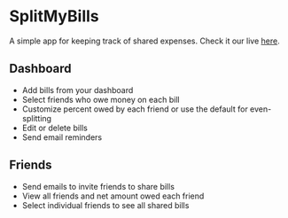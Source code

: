 SplitMyBills
============

A simple app for keeping track of shared expenses.
Check it our live <a href="http://split-my-bills.herokuapp.com/">here</a>.

## Dashboard

 + Add bills from your dashboard
 + Select friends who owe money on each bill
 + Customize percent owed by each friend or use the default for even-splitting
 + Edit or delete bills
 + Send email reminders


## Friends
  + Send emails to invite friends to share bills
  + View all friends and net amount owed each friend
  + Select individual friends to see all shared bills



